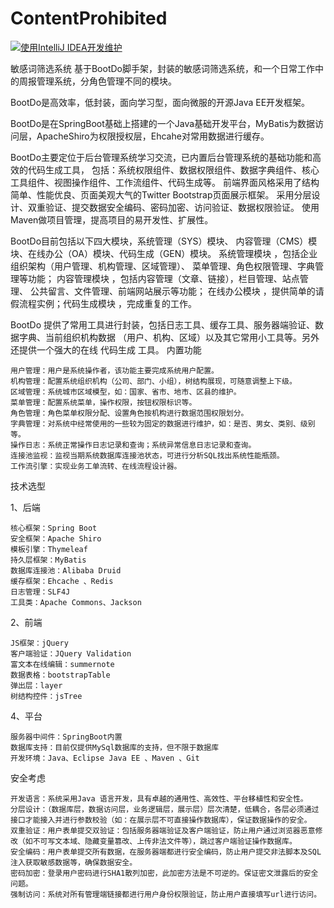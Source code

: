 # ContentProhibited

[![使用IntelliJ IDEA开发维护](https://img.shields.io/badge/IntelliJ%20IDEA-提供支持-blue.svg)](https://www.jetbrains.com/?from=ContentProhibited)

敏感词筛选系统 基于BootDo脚手架，封装的敏感词筛选系统，和一个日常工作中的周报管理系统，分角色管理不同的模块。

BootDo是高效率，低封装，面向学习型，面向微服的开源Java EE开发框架。

BootDo是在SpringBoot基础上搭建的一个Java基础开发平台，MyBatis为数据访问层，ApacheShiro为权限授权层，Ehcahe对常用数据进行缓存。

BootDo主要定位于后台管理系统学习交流，已内置后台管理系统的基础功能和高效的代码生成工具， 包括：系统权限组件、数据权限组件、数据字典组件、核心工具组件、视图操作组件、工作流组件、代码生成等。
前端界面风格采用了结构简单、性能优良、页面美观大气的Twitter Bootstrap页面展示框架。 采用分层设计、双重验证、提交数据安全编码、密码加密、访问验证、数据权限验证。 使用Maven做项目管理，提高项目的易开发性、扩展性。

BootDo目前包括以下四大模块，系统管理（SYS）模块、 内容管理（CMS）模块、在线办公（OA）模块、代码生成（GEN）模块。 系统管理模块 ，包括企业组织架构（用户管理、机构管理、区域管理）、 菜单管理、角色权限管理、字典管理等功能； 内容管理模块 ，包括内容管理（文章、链接），栏目管理、站点管理、 公共留言、文件管理、前端网站展示等功能； 在线办公模块 ，提供简单的请假流程实例；代码生成模块 ，完成重复的工作。

BootDo 提供了常用工具进行封装，包括日志工具、缓存工具、服务器端验证、数据字典、当前组织机构数据 （用户、机构、区域）以及其它常用小工具等。另外还提供一个强大的在线 代码生成 工具。
内置功能

    用户管理：用户是系统操作者，该功能主要完成系统用户配置。
    机构管理：配置系统组织机构（公司、部门、小组），树结构展现，可随意调整上下级。
    区域管理：系统城市区域模型，如：国家、省市、地市、区县的维护。
    菜单管理：配置系统菜单，操作权限，按钮权限标识等。
    角色管理：角色菜单权限分配、设置角色按机构进行数据范围权限划分。
    字典管理：对系统中经常使用的一些较为固定的数据进行维护，如：是否、男女、类别、级别等。
    操作日志：系统正常操作日志记录和查询；系统异常信息日志记录和查询。
    连接池监视：监视当期系统数据库连接池状态，可进行分析SQL找出系统性能瓶颈。
    工作流引擎：实现业务工单流转、在线流程设计器。

技术选型

1、后端

    核心框架：Spring Boot
    安全框架：Apache Shiro
    模板引擎：Thymeleaf
    持久层框架：MyBatis
    数据库连接池：Alibaba Druid
    缓存框架：Ehcache 、Redis
    日志管理：SLF4J
    工具类：Apache Commons、Jackson

2、前端

    JS框架：jQuery
    客户端验证：JQuery Validation
    富文本在线编辑：summernote
    数据表格：bootstrapTable
    弹出层：layer
    树结构控件：jsTree

4、平台

    服务器中间件：SpringBoot内置
    数据库支持：目前仅提供MySql数据库的支持，但不限于数据库
    开发环境：Java、Eclipse Java EE 、Maven 、Git

安全考虑

    开发语言：系统采用Java 语言开发，具有卓越的通用性、高效性、平台移植性和安全性。
    分层设计：（数据库层，数据访问层，业务逻辑层，展示层）层次清楚，低耦合，各层必须通过接口才能接入并进行参数校验（如：在展示层不可直接操作数据库），保证数据操作的安全。
    双重验证：用户表单提交双验证：包括服务器端验证及客户端验证，防止用户通过浏览器恶意修改（如不可写文本域、隐藏变量篡改、上传非法文件等），跳过客户端验证操作数据库。
    安全编码：用户表单提交所有数据，在服务器端都进行安全编码，防止用户提交非法脚本及SQL注入获取敏感数据等，确保数据安全。
    密码加密：登录用户密码进行SHA1散列加密，此加密方法是不可逆的。保证密文泄露后的安全问题。
    强制访问：系统对所有管理端链接都进行用户身份权限验证，防止用户直接填写url进行访问。
